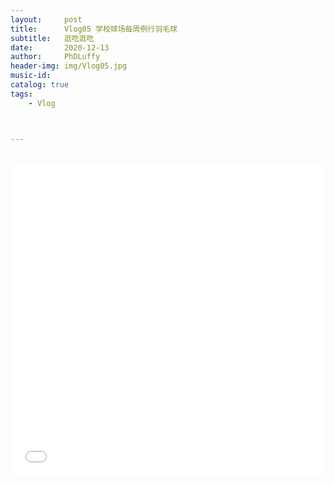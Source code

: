 ```yaml
---
layout:     post
title:      Vlog05 学校球场每周例行羽毛球
subtitle:   逛吃逛吃
date:       2020-12-13
author:     PhDLuffy
header-img: img/Vlog05.jpg
music-id: 
catalog: true
tags:
    - Vlog



---
```




<br>

<iframe 
frameborder="no" 
src="//player.bilibili.com/player.html?aid=970648226&bvid=BV1Rp4y1z7k3&cid=266214367&page=1&high_quality=1" 
width="100%" 
height="500">
</iframe>


